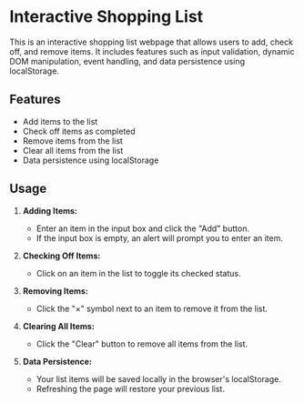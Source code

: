 # Interactive Shopping List

This is an interactive shopping list webpage that allows users to add, check off, and remove items. It includes features such as input validation, dynamic DOM manipulation, event handling, and data persistence using localStorage.

## Features

- Add items to the list
- Check off items as completed
- Remove items from the list
- Clear all items from the list
- Data persistence using localStorage

## Usage

1. **Adding Items:**
   - Enter an item in the input box and click the "Add" button.
   - If the input box is empty, an alert will prompt you to enter an item.

2. **Checking Off Items:**
   - Click on an item in the list to toggle its checked status.

3. **Removing Items:**
   - Click the "×" symbol next to an item to remove it from the list.

4. **Clearing All Items:**
   - Click the "Clear" button to remove all items from the list.

5. **Data Persistence:**
   - Your list items will be saved locally in the browser's localStorage.
   - Refreshing the page will restore your previous list.